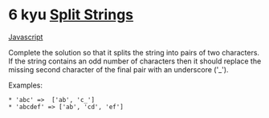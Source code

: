 # 6 kyu [Split Strings](https://www.codewars.com/kata/515de9ae9dcfc28eb6000001)

<!-- START LANGUAGE_LINKS -->

[Javascript](./javascript.js)

<!-- END LANGUAGE_LINKS -->

Complete the solution so that it splits the string into pairs of two characters.  If the string contains an odd number of characters then it should replace the missing second character of the final pair with an underscore ('_').

Examples:
```
* 'abc' =>  ['ab', 'c_']
* 'abcdef' => ['ab', 'cd', 'ef']
```

